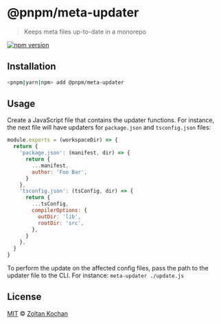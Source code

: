 # @pnpm/meta-updater

> Keeps meta files up-to-date in a monorepo

[![npm version](https://img.shields.io/npm/v/@pnpm/meta-updater.svg)](https://www.npmjs.com/package/@pnpm/meta-updater)

## Installation

```sh
<pnpm|yarn|npm> add @pnpm/meta-updater
```

## Usage

Create a JavaScript file that contains the updater functions. For instance, the next file will have updaters for `package.json` and `tsconfig.json` files:

```js
module.exports = (workspaceDir) => {
  return {
    'package.json': (manifest, dir) => {
      return {
        ...manifest,
        author: 'Foo Bar',
      }
    },
    'tsconfig.json': (tsConfig, dir) => {
      return {
        ...tsConfig,
        compilerOptions: {
          outDir: 'lib',
          rootDir: 'src',
        },
      }
    },
  }
}
```

To perform the update on the affected config files, pass the path to the updater file to the CLI. For instance: `meta-updater ./update.js`

## License

[MIT](./LICENSE) © [Zoltan Kochan](https://www.kochan.io/)
